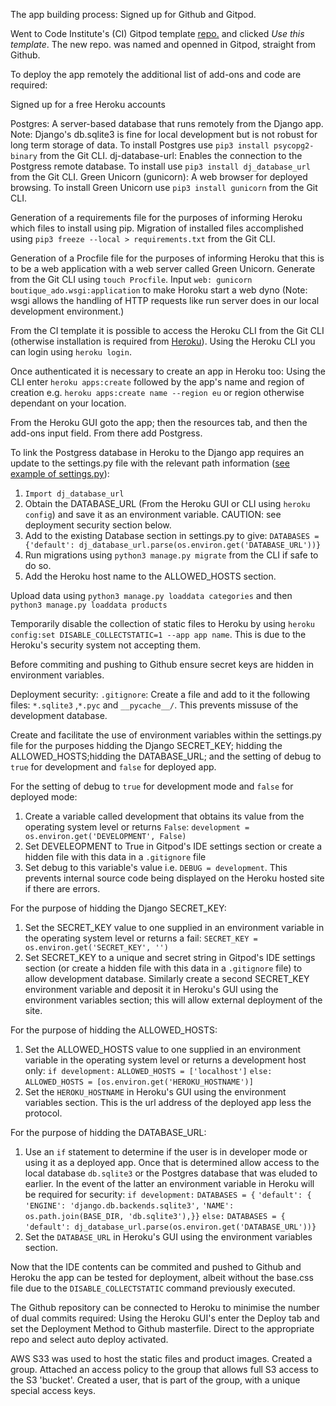 The app building process:
Signed up for Github and Gitpod.

Went to Code Institute's (CI) Gitpod template [repo.](https://github.com/Code-Institute-Org/gitpod-full-template) and clicked *Use this template*. The new repo. was named and openned in Gitpod, straight from Github.

To deploy the app remotely the additional list of add-ons and code are required:

Signed up for a free Heroku accounts

Postgres: A server-based database that runs remotely from the Django app. Note: Django's db.sqlite3 is fine for local development but is not robust for long term storage of data. To install Postgres use `pip3 install psycopg2-binary` from the Git CLI.
dj-database-url: Enables the connection to the Postgress remote database. To install use `pip3 install dj_database_url` from the Git CLI.
Green Unicorn (gunicorn): A web browser for deployed browsing. To install Green Unicorn use `pip3 install gunicorn` from the Git CLI.

Generation of a requirements file for the purposes of informing Heroku which files to install using pip. Migration of installed files accomplished using `pip3 freeze --local > requirements.txt` from the Git CLI.

Generation of a Procfile file for the purposes of informing Heroku that this is to be a web application with a web server called Green Unicorn.
Generate from the Git CLI using `touch Procfile`.
Input `web: gunicorn boutique_ado.wsgi:application` to make Horoku start a web dyno (Note: wsgi allows the handling of HTTP requests like run server does in our local development environment.)

From the CI template it is possible to access the Heroku CLI from the Git CLI (otherwise installation is required from [Heroku]( https://devcenter.heroku.com/articles/heroku-cli)). Using the Heroku CLI you can login using `heroku login`. 

Once authenticated it is necessary to create an app in Heroku too:
Using the CLI enter `heroku apps:create` followed by the app's name and region of creation e.g. `heroku apps:create name --region eu` or region otherwise dependant on your location. 

From the Heroku GUI goto the app; then the resources tab, and then the add-ons input field. From there add Postgress. 

To link the Postgress database in Heroku to the Django app requires an update to the settings.py file with the relevant path information ([see example of settings.py]()): 
1) `Import dj_database_url`
2) Obtain the DATABASE_URL (From the Heroku GUI or CLI using `heroku config`) and save it as an environment variable. CAUTION: see deployment security section below.
3) Add to the existing Database section in settings.py to give: 
    `DATABASES = {'default': dj_database_url.parse(os.environ.get('DATABASE_URL'))}`
4) Run migrations using `python3 manage.py migrate` from the CLI if safe to do so.
5) Add the Heroku host name to the ALLOWED_HOSTS section.

Upload data using `python3 manage.py loaddata categories` and then `python3 manage.py loaddata products`

Temporarily disable the collection of static files to Heroku by using `heroku config:set DISABLE_COLLECTSTATIC=1 --app app name`. This is due to the Heroku's security system not accepting them. 

Before commiting and pushing to Github ensure secret keys are hidden in environment variables. 

Deployment security:
`.gitignore`: Create a file and add to it the following files: `*.sqlite3` ,`*.pyc` and `__pycache__/`. This prevents missuse of the development database.

Create and facilitate the use of environment variables within the settings.py file for the purposes hidding the Django SECRET_KEY; hidding the ALLOWED_HOSTS;hidding the DATABASE_URL; and the setting of debug to `true` for development and `false` for deployed app.

For the setting of debug to `true` for development mode and `false` for deployed mode:
1) Create a variable called development that obtains its value from the operating system level or returns `False`: `development = os.environ.get('DEVELOPMENT', False)`
2) Set DEVELEOPMENT to True in Gitpod's IDE settings section or create a hidden file with this data in a `.gitignore` file
3) Set debug to this variable's value i.e. `DEBUG = development`. This prevents internal source code being displayed on the Heroku hosted site if there are errors.


For the purpose of hidding the Django SECRET_KEY:
1) Set the SECRET_KEY value to one supplied in an environment variable in the operating system level or returns a fail: `SECRET_KEY = os.environ.get('SECRET_KEY', '')`
2) Set SECRET_KEY to a unique and secret string in Gitpod's IDE settings section (or create a hidden file with this data in a `.gitignore` file) to allow development database. Similarly create a second SECRET_KEY environment variable and deposit it in Heroku's GUI using the environment variables section; this will allow external deployment of the site.


For the purpose of hidding the ALLOWED_HOSTS:
1) Set the ALLOWED_HOSTS value to one supplied in an environment variable in the operating system level or returns a development host only: 
`if development:`
    `ALLOWED_HOSTS = ['localhost']`
`else:`
    `ALLOWED_HOSTS = [os.environ.get('HEROKU_HOSTNAME')]`
2) Set the `HEROKU_HOSTNAME` in Heroku's GUI using the environment variables section. This is the url address of the deployed app less the protocol.


For the purpose of hidding the DATABASE_URL:
1) Use an `if` statement to determine if the user is in developer mode or using it as a deployed app. Once that is determined allow access to the local database `db.sqlite3` or the Postgres database that was eluded to earlier. In the event of the latter an environment variable in Heroku will be required for security:
`if development:`
    `DATABASES = {`
        `'default': {`
            `'ENGINE': 'django.db.backends.sqlite3',`
            `'NAME': os.path.join(BASE_DIR, 'db.sqlite3'),}}`
`else:`
    `DATABASES = {`
        `'default': dj_database_url.parse(os.environ.get('DATABASE_URL'))}`
2) Set the `DATABASE_URL` in Heroku's GUI using the environment variables section.

Now that the IDE contents can be commited and pushed to Github and Heroku the app can be tested for deployment, albeit without the base.css file due to the `DISABLE_COLLECTSTATIC` command previously executed.

The Github repository can be connected to Heroku to minimise the number of dual commits required: Using the Heroku GUI's enter the Deploy tab and set the Deployment Method to Github masterfile. Direct to the appropriate repo and select auto deploy activated.


AWS S33 was used to host the static files and product images.
Created a group. Attached an access policy to the group that allows full S3 access to the S3 'bucket'.
Created a user, that is part of the group, with a unique special access keys.
